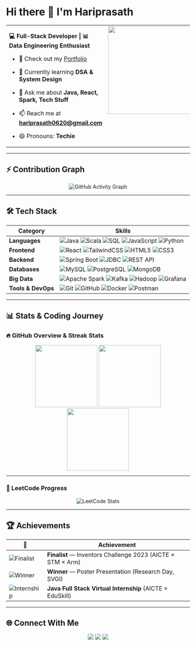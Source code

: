 # Hi there 👋 I'm Hariprasath  

<table border="0" cellspacing="0" cellpadding="0" style="border:none; border-collapse: collapse; outline: none;">
  <tr style="border:none;">
    <td width="60%" valign="top" style="border:none; outline:none;">
      
**💻 Full-Stack Developer | 📊 Data Engineering Enthusiast**  

- 🔭 Check out my [Portfolio](https://dev-hariprasath.github.io/My-Portfolio/)  
- 🌱 Currently learning **DSA & System Design**  
- 💬 Ask me about **Java, React, Spark, Tech Stuff**  
- 📫 Reach me at **hariprasath0620@gmail.com**  
- 😄 Pronouns: **Techie**  

    </td>
    <td width="40%" align="right" valign="top" style="border:none; outline:none;">
      <img src="https://i.pinimg.com/originals/47/f0/34/47f0342cec72b800463bf003eac1257e.gif" width="320" height="240"/>
    </td>
  </tr>
</table>




---

## ⚡ Contribution Graph
<p align="center">
  <img src="https://github-readme-activity-graph.vercel.app/graph?username=Dev-Hariprasath&bg_color=0f0f0f&color=00ff88&line=00ff88&point=ffffff&area=true&hide_border=true" alt="GitHub Activity Graph" />
</p>

---

## 🛠 Tech Stack  

| Category        | Skills |
|-----------------|--------|
| **Languages**   | ![Java](https://img.shields.io/badge/Java-ED8B00?style=for-the-badge&logo=openjdk&logoColor=white) ![Scala](https://img.shields.io/badge/Scala-DC322F?style=for-the-badge&logo=scala&logoColor=white) ![SQL](https://img.shields.io/badge/SQL-00758F?style=for-the-badge&logo=postgresql&logoColor=white) ![JavaScript](https://img.shields.io/badge/JavaScript-F7DF1E?style=for-the-badge&logo=javascript&logoColor=black) ![Python](https://img.shields.io/badge/Python-3776AB?style=for-the-badge&logo=python&logoColor=white) |
| **Frontend**    | ![React](https://img.shields.io/badge/React-61DAFB?style=for-the-badge&logo=react&logoColor=black) ![TailwindCSS](https://img.shields.io/badge/Tailwind_CSS-06B6D4?style=for-the-badge&logo=tailwind-css&logoColor=white) ![HTML5](https://img.shields.io/badge/HTML5-E34F26?style=for-the-badge&logo=html5&logoColor=white) ![CSS3](https://img.shields.io/badge/CSS3-1572B6?style=for-the-badge&logo=css3&logoColor=white) |
| **Backend**     | ![Spring Boot](https://img.shields.io/badge/Spring_Boot-6DB33F?style=for-the-badge&logo=springboot&logoColor=white) ![JDBC](https://img.shields.io/badge/JDBC-004080?style=for-the-badge) ![REST API](https://img.shields.io/badge/REST_API-009688?style=for-the-badge) |
| **Databases**   | ![MySQL](https://img.shields.io/badge/MySQL-4479A1?style=for-the-badge&logo=mysql&logoColor=white) ![PostgreSQL](https://img.shields.io/badge/PostgreSQL-4169E1?style=for-the-badge&logo=postgresql&logoColor=white) ![MongoDB](https://img.shields.io/badge/MongoDB-47A248?style=for-the-badge&logo=mongodb&logoColor=white) |
| **Big Data**    | ![Apache Spark](https://img.shields.io/badge/Apache_Spark-E25A1C?style=for-the-badge&logo=apachespark&logoColor=white) ![Kafka](https://img.shields.io/badge/Apache_Kafka-231F20?style=for-the-badge&logo=apachekafka&logoColor=white) ![Hadoop](https://img.shields.io/badge/Apache_Hadoop-66CCFF?style=for-the-badge&logo=apachehadoop&logoColor=black) ![Grafana](https://img.shields.io/badge/Grafana-F46800?style=for-the-badge&logo=grafana&logoColor=white) |
| **Tools & DevOps** | ![Git](https://img.shields.io/badge/Git-F05032?style=for-the-badge&logo=git&logoColor=white) ![GitHub](https://img.shields.io/badge/GitHub-181717?style=for-the-badge&logo=github&logoColor=white) ![Docker](https://img.shields.io/badge/Docker-2496ED?style=for-the-badge&logo=docker&logoColor=white) ![Postman](https://img.shields.io/badge/Postman-FF6C37?style=for-the-badge&logo=postman&logoColor=white) |

---

## 📊 Stats & Coding Journey  

### 🔥 GitHub Overview & Streak Stats   

<p align="center">
  <img src="https://github-readme-streak-stats.herokuapp.com/?user=Dev-Hariprasath&theme=dark" height="170px" />
  <img src="https://github-readme-stats.vercel.app/api?username=Dev-Hariprasath&show_icons=true&theme=radical&count_private=true&hide=prs" height="170px" />
  <img src="https://github-readme-stats.vercel.app/api/top-langs/?username=Dev-Hariprasath&layout=compact&theme=radical&hide=jupyter%20notebook" height="170px" />
</p>


---

### 🎯 LeetCode Progress  
<div align="center">
  <img src="https://leetcard.jacoblin.cool/Dev_Hariprasath?theme=dark&font=Molengo&ext=activity" alt="LeetCode Stats" />
</div>




---

## 🏆 Achievements  

| 🥇 | Achievement |
|----|-------------|
| ![Finalist](https://img.shields.io/badge/Finalist-Inventors_Challenge_2023-orange?style=flat-square&logo=trophy) | **Finalist** — Inventors Challenge 2023 (AICTE × STM × Arm) |
| ![Winner](https://img.shields.io/badge/Winner-Poster_Presentation-blueviolet?style=flat-square&logo=star) | **Winner** — Poster Presentation (Research Day, SVGI) |
| ![Internship](https://img.shields.io/badge/Internship-Java_Full_Stack-green?style=flat-square&logo=java) | **Java Full Stack Virtual Internship** (AICTE × EduSkill) |

---

## 🌐 Connect With Me  
<p align="center">
  <a href="https://dev-hariprasath.netlify.app"><img src="https://img.shields.io/badge/Portfolio-FF5722?style=for-the-badge&logo=Google-chrome&logoColor=white" /></a>
  <a href="https://www.linkedin.com/in/dev-hariprasath/"><img src="https://img.shields.io/badge/LinkedIn-0A66C2?style=for-the-badge&logo=linkedin&logoColor=white" /></a>
  <a href="https://github.com/Dev-Hariprasath"><img src="https://img.shields.io/badge/GitHub-100000?style=for-the-badge&logo=github&logoColor=white" /></a>
</p>
